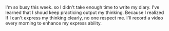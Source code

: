 I'm so busy this week.
so I didn't take enough time to write my diary.
I've learned that I shoud keep practicing output my thinking.
Because I realized If I can't express my thinking clearly, no one respect me.
I'll record a video every morning to enhance my express ability.
